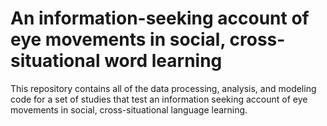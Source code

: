 An information-seeking account of eye movements in social, cross-situational word learning
===

This repository contains all of the data processing, analysis, and modeling code for a set of studies that test an information seeking account of eye movements in social, cross-situational language learning.
